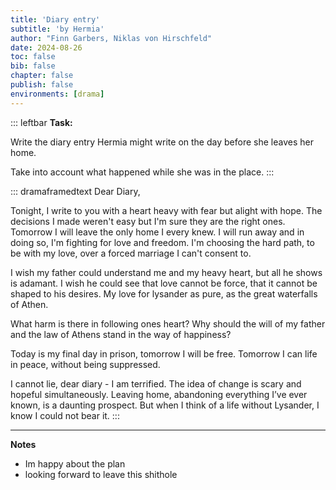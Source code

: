 ```yaml
---
title: 'Diary entry'
subtitle: 'by Hermia'
author: "Finn Garbers, Niklas von Hirschfeld"
date: 2024-08-26
toc: false
bib: false
chapter: false
publish: false
environments: [drama]
---
```


::: leftbar
**Task:**

Write the diary entry Hermia might write on the day before she leaves her home.

Take into account what happened while she was in the place.
:::

::: dramaframedtext
Dear Diary,

Tonight, I write to you with a heart heavy with fear but alight with hope. The
decisions I made weren't easy but I'm sure they are the right ones.
Tomorrow I will leave the only home I every knew. I will run away and in doing
so, I'm fighting for love and freedom. I'm choosing the hard path, to be with my
love, over a forced marriage I can't consent to. 

I wish my father could understand me and my heavy heart, but all he shows is
adamant. I wish he could see that love cannot be force, that it cannot be
shaped to his desires. My love for lysander as pure, as the great waterfalls of Athen. 

What harm is there in following ones heart? Why should the will of my father and the law of Athens stand in the way of happiness?

Today is my final day in prison, tomorrow I will be free. Tomorrow I can life in peace, without being suppressed. 

I cannot lie, dear diary - I am terrified. The idea of change is scary and
hopeful simultaneously. Leaving home, abandoning everything I’ve ever known, is
a daunting prospect. But when I think of a life without Lysander, I know I could not bear it.
:::

---

**Notes**

- Im happy about the plan
- looking forward to leave this shithole

